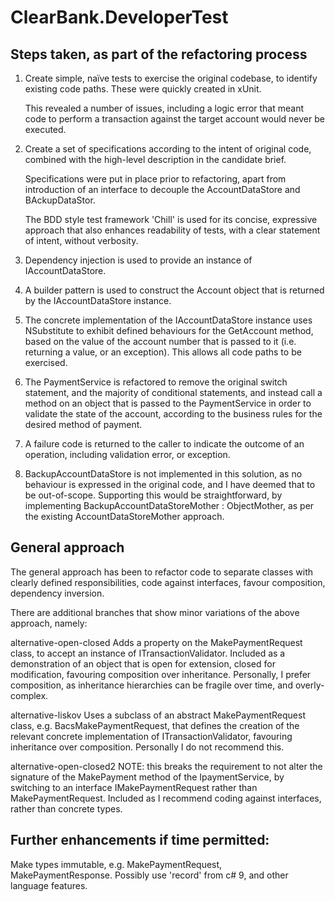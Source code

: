 # ClearBank.DeveloperTest

## Steps taken, as part of the refactoring process

1. Create simple, naïve tests to exercise the original codebase, to identify existing code paths. These were quickly created in xUnit.

   This revealed a number of issues, including a logic error that meant code to perform a transaction against the target account would never be executed.

2. Create a set of specifications according to the intent of original code, combined with the high-level description in the candidate brief. 

   Specifications were put in place prior to refactoring, apart from introduction of an interface to decouple the AccountDataStore and BAckupDataStor.

   The BDD style test framework 'Chill' is used for its concise, expressive approach that also enhances readability of tests, with a clear statement of intent, without verbosity.

3. Dependency injection is used to provide an instance of IAccountDataStore.

4. A builder pattern is used to construct the Account object that is returned by the IAccountDataStore instance.

5. The concrete implementation of the IAccountDataStore instance uses NSubstitute to exhibit defined behaviours for the GetAccount method, based on the value of the account number that is passed to it (i.e. returning a value, or an exception). This allows all code paths to be exercised.

6. The PaymentService is refactored to remove the original switch statement, and the majority of conditional statements, and instead call a method on an object that is passed to the PaymentService in order to validate the state of the account, according to the business rules for the desired method of payment.

7. A failure code is returned to the caller to indicate the outcome of an operation, including validation error, or exception.

8. BackupAccountDataStore is not implemented in this solution, as no behaviour is expressed in the original code, and I have deemed that to be out-of-scope. Supporting this would be straightforward, by implementing BackupAccountDataStoreMother : ObjectMother<IAccountDataStore>, as per the existing AccountDataStoreMother approach.

## General approach

The general approach has been to refactor code to separate classes with clearly defined responsibilities, code against interfaces, favour composition, dependency inversion.

There are additional branches that show minor variations of the above approach, namely:

alternative-open-closed
Adds a property on the MakePaymentRequest class, to accept an instance of ITransactionValidator. Included as a demonstration of an object that is open for extension, closed for modification, favouring composition over inheritance. Personally, I prefer composition, as inheritance hierarchies can be fragile over time, and overly-complex.

alternative-liskov
Uses a subclass of an abstract MakePaymentRequest class, e.g. BacsMakePaymentRequest, that defines the creation of the relevant concrete implementation of ITransactionValidator, favouring inheritance over composition. Personally I do not recommend this.

alternative-open-closed2
NOTE: this breaks the requirement to not alter the signature of the MakePayment method of the IpaymentService, by switching to an interface IMakePaymentRequest rather than MakePaymentRequest. Included as I recommend coding against interfaces, rather than concrete types.


## Further enhancements if time permitted:

Make types immutable, e.g. MakePaymentRequest, MakePaymentResponse. 
Possibly use 'record' from c# 9, and other language features.
